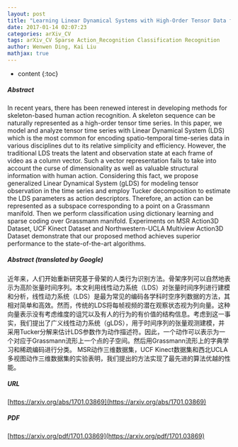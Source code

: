 ```yaml
---
layout: post
title: "Learning Linear Dynamical Systems with High-Order Tensor Data for Skeleton based Action Recognition"
date: 2017-01-14 02:07:23
categories: arXiv_CV
tags: arXiv_CV Sparse Action_Recognition Classification Recognition
author: Wenwen Ding, Kai Liu
mathjax: true
---
```


* content
{:toc}

##### Abstract
In recent years, there has been renewed interest in developing methods for skeleton-based human action recognition. A skeleton sequence can be naturally represented as a high-order tensor time series. In this paper, we model and analyze tensor time series with Linear Dynamical System (LDS) which is the most common for encoding spatio-temporal time-series data in various disciplines dut to its relative simplicity and efficiency. However, the traditional LDS treats the latent and observation state at each frame of video as a column vector. Such a vector representation fails to take into account the curse of dimensionality as well as valuable structural information with human action. Considering this fact, we propose generalized Linear Dynamical System (gLDS) for modeling tensor observation in the time series and employ Tucker decomposition to estimate the LDS parameters as action descriptors. Therefore, an action can be represented as a subspace corresponding to a point on a Grassmann manifold. Then we perform classification using dictionary learning and sparse coding over Grassmann manifold. Experiments on MSR Action3D Dataset, UCF Kinect Dataset and Northwestern-UCLA Multiview Action3D Dataset demonstrate that our proposed method achieves superior performance to the state-of-the-art algorithms.

##### Abstract (translated by Google)
近年来，人们开始重新研究基于骨架的人类行为识别方法。骨架序列可以自然地表示为高阶张量时间序列。本文利用线性动力系统（LDS）对张量时间序列进行建模和分析，线性动力系统（LDS）是最为常见的编码各学科时空序列数据的方法，其相对简单和高效。然而，传统的LDS将每帧视频的潜在观察状态视为列向量。这种向量表示没有考虑维度的诅咒以及有人的行为的有价值的结构信息。考虑到这一事实，我们提出了广义线性动力系统（gLDS），用于时间序列的张量观测建模，并采用Tucker分解来估计LDS参数作为动作描述符。因此，一个动作可以表示为一个对应于Grassmann流形上一个点的子空间。然后用Grassmann流形上的字典学习和稀疏编码进行分类。 MSR动作三维数据集，UCF Kinect数据集和西北UCLA多视图动作三维数据集的实验表明，我们提出的方法实现了最先进的算法优越的性能。

##### URL
[https://arxiv.org/abs/1701.03869](https://arxiv.org/abs/1701.03869)

##### PDF
[https://arxiv.org/pdf/1701.03869](https://arxiv.org/pdf/1701.03869)

